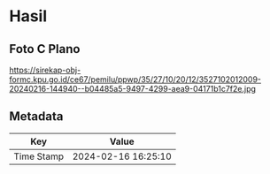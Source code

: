 # Hasil

## Foto C Plano

https://sirekap-obj-formc.kpu.go.id/ce67/pemilu/ppwp/35/27/10/20/12/3527102012009-20240216-144940--b04485a5-9497-4299-aea9-04171b1c7f2e.jpg


## Metadata

| Key        | Value               |
| ---------- | ------------------- |
| Time Stamp | 2024-02-16 16:25:10 |



